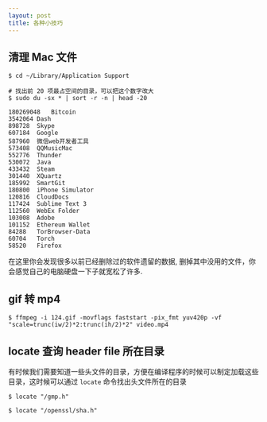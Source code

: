```yaml
---
layout: post
title: 各种小技巧
---
```


## 清理 Mac 文件

```
$ cd ~/Library/Application Support

# 找出前 20 项最占空间的目录，可以把这个数字改大 
$ sudo du -sx * | sort -r -n | head -20 

180269048	Bitcoin
3542064	Dash
898728	Skype
607184	Google
587960	微信web开发者工具
573408	QQMusicMac
552776	Thunder
530072	Java
433432	Steam
301440	XQuartz
185992	SmartGit
180800	iPhone Simulator
120816	CloudDocs
117424	Sublime Text 3
112560	WebEx Folder
103008	Adobe
101152	Ethereum Wallet
84288	TorBrowser-Data
60704	Torch
58520	Firefox

```

在这里你会发现很多以前已经删除过的软件遗留的数据, 删掉其中没用的文件，你会感觉自己的电脑硬盘一下子就宽松了许多.

## gif 转 mp4

```
$ ffmpeg -i 124.gif -movflags faststart -pix_fmt yuv420p -vf "scale=trunc(iw/2)*2:trunc(ih/2)*2" video.mp4
```

## locate 查询 header file 所在目录

有时候我们需要知道一些头文件的目录，方便在编译程序的时候可以制定加载这些目录，这时候可以通过 `locate` 命令找出头文件所在的目录

```
$ locate "/gmp.h"

$ locate "/openssl/sha.h"
```
